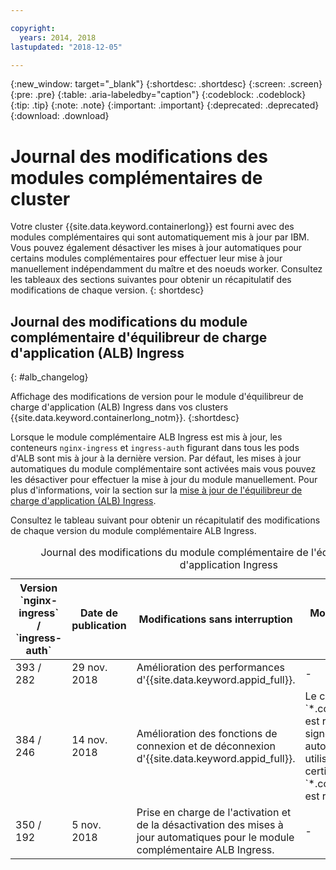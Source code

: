 ```yaml
---

copyright:
  years: 2014, 2018
lastupdated: "2018-12-05"

---
```


{:new_window: target="_blank"}
{:shortdesc: .shortdesc}
{:screen: .screen}
{:pre: .pre}
{:table: .aria-labeledby="caption"}
{:codeblock: .codeblock}
{:tip: .tip}
{:note: .note}
{:important: .important}
{:deprecated: .deprecated}
{:download: .download}


# Journal des modifications des modules complémentaires de cluster

Votre cluster {{site.data.keyword.containerlong}} est fourni avec des modules complémentaires qui sont automatiquement mis à jour par IBM. Vous pouvez également désactiver les mises à jour automatiques pour certains modules complémentaires pour effectuer leur mise à jour manuellement indépendamment du maître et des noeuds worker. Consultez les tableaux des sections suivantes pour obtenir un récapitulatif des modifications de chaque version.
{: shortdesc}

## Journal des modifications du module complémentaire d'équilibreur de charge d'application (ALB) Ingress
{: #alb_changelog}

Affichage des modifications de version pour le module d'équilibreur de charge d'application (ALB) Ingress dans vos clusters {{site.data.keyword.containerlong_notm}}.
{:shortdesc}

Lorsque le module complémentaire ALB Ingress est mis à jour, les conteneurs `nginx-ingress` et `ingress-auth` figurant dans tous les pods d'ALB sont mis à jour à la dernière version. Par défaut, les mises à jour automatiques du module complémentaire sont activées mais vous pouvez les désactiver pour effectuer la mise à jour du module manuellement. Pour plus d'informations, voir la section sur la [mise à jour de l'équilibreur de charge d'application (ALB) Ingress](cs_cluster_update.html#alb).

Consultez le tableau suivant pour obtenir un récapitulatif des modifications de chaque version du module complémentaire ALB Ingress.

<table summary="Présentation des modifications de version du module complémentaire de l'équilibreur de charge d'application (ALB) Ingress">
<caption>Journal des modifications du module complémentaire de l'équilibreur de charge d'application Ingress</caption>
<thead>
<tr>
<th>Version `nginx-ingress` / `ingress-auth`</th>
<th>Date de publication</th>
<th>Modifications sans interruption</th>
<th>Modifications nécessitant une interruption</th>
</tr>
</thead>
<tbody>
<tr>
<td>393 / 282</td>
<td>29 nov. 2018</td>
<td>Amélioration des performances d'{{site.data.keyword.appid_full}}.</td>
<td>-</td>
</tr>
<tr>
<td>384 / 246</td>
<td>14 nov. 2018</td>
<td>Amélioration des fonctions de connexion et de déconnexion d'{{site.data.keyword.appid_full}}.</td>
<td>Le certificat autosigné pour `*.containers.mybluemix.net` est remplacé par le certificat signé LetsEncrypt automatiquement généré et utilisé par le cluster. Le certificat autosigné `*.containers.mybluemix.net` est retiré.</td>
</tr>
<tr>
<td>350 / 192</td>
<td>5 nov. 2018</td>
<td>Prise en charge de l'activation et de la désactivation des mises à jour automatiques pour le module complémentaire ALB Ingress.</td>
<td>-</td>
</tr>
</tbody>
</table>
